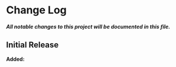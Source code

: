 # Change Log
##### All notable changes to this project will be documented in this file.

## Initial Release

**Added:**

